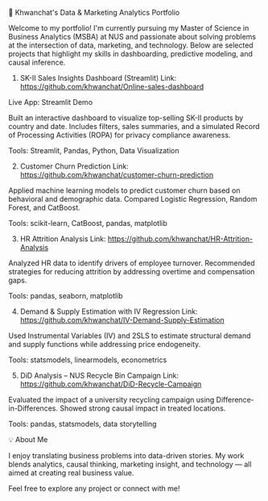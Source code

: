 📁 Khwanchat's Data & Marketing Analytics Portfolio

Welcome to my portfolio! I'm currently pursuing my Master of Science in Business Analytics (MSBA) at NUS and passionate about solving problems at the intersection of data, marketing, and technology. Below are selected projects that highlight my skills in dashboarding, predictive modeling, and causal inference.

1. SK-II Sales Insights Dashboard (Streamlit)
Link: https://github.com/khwanchat/Online-sales-dashboard

Live App: Streamlit Demo

Built an interactive dashboard to visualize top-selling SK-II products by country and date. Includes filters, sales summaries, and a simulated Record of Processing Activities (ROPA) for privacy compliance awareness.

Tools: Streamlit, Pandas, Python, Data Visualization

2. Customer Churn Prediction
Link: https://github.com/khwanchat/customer-churn-prediction

Applied machine learning models to predict customer churn based on behavioral and demographic data. Compared Logistic Regression, Random Forest, and CatBoost.

Tools: scikit-learn, CatBoost, pandas, matplotlib

3. HR Attrition Analysis
Link: https://github.com/khwanchat/HR-Attrition-Analysis

Analyzed HR data to identify drivers of employee turnover. Recommended strategies for reducing attrition by addressing overtime and compensation gaps.

Tools: pandas, seaborn, matplotlib

4. Demand & Supply Estimation with IV Regression
Link: https://github.com/khwanchat/IV-Demand-Supply-Estimation

Used Instrumental Variables (IV) and 2SLS to estimate structural demand and supply functions while addressing price endogeneity.

Tools: statsmodels, linearmodels, econometrics

5. DiD Analysis – NUS Recycle Bin Campaign
Link: https://github.com/khwanchat/DiD-Recycle-Campaign

Evaluated the impact of a university recycling campaign using Difference-in-Differences. Showed strong causal impact in treated locations.

Tools: pandas, statsmodels, data storytelling

💡 About Me

I enjoy translating business problems into data-driven stories. My work blends analytics, causal thinking, marketing insight, and technology — all aimed at creating real business value.

Feel free to explore any project or connect with me!
